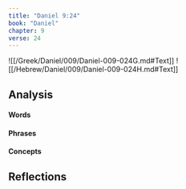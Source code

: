 ```yaml
---
title: "Daniel 9:24"
book: "Daniel"
chapter: 9
verse: 24
---
```

![[/Greek/Daniel/009/Daniel-009-024G.md#Text]]
![[/Hebrew/Daniel/009/Daniel-009-024H.md#Text]]

## Analysis

#### Words

#### Phrases

#### Concepts

## Reflections
